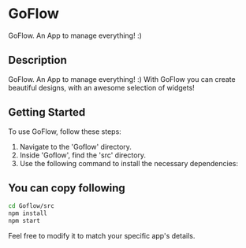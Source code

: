 # GoFlow
GoFlow. An App to manage everything! :)

## Description

GoFlow. An App to manage everything! :)
With GoFlow you can create beautiful designs, with an awesome selection of widgets!

## Getting Started

To use GoFlow, follow these steps:

1. Navigate to the 'Goflow' directory.
2. Inside 'Goflow', find the 'src' directory.
3. Use the following command to install the necessary dependencies:

## You can copy following
```bash
cd Goflow/src
npm install
npm start
```

Feel free to modify it to match your specific app's details.


